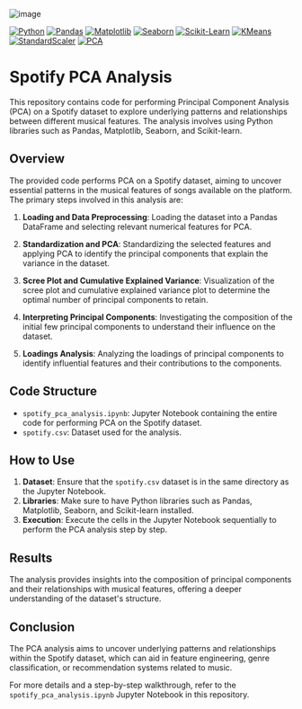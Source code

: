 ![image](https://storage.googleapis.com/pr-newsroom-wp/1/2023/01/AppleCompetition-FTRHeader_V2-1440x733.png)

[![Python](https://img.shields.io/badge/Python-3.x-blue)](https://www.python.org/)
[![Pandas](https://img.shields.io/badge/Pandas-Data_Analysis-blue.svg?style=flat-square)](https://pandas.pydata.org/)
[![Matplotlib](https://img.shields.io/badge/Matplotlib-Data_Visualization-blue.svg?style=flat-square)](https://matplotlib.org/)
[![Seaborn](https://img.shields.io/badge/Seaborn-Statistical_Data_Visualization-blue.svg?style=flat-square)](https://seaborn.pydata.org/)
[![Scikit-Learn](https://img.shields.io/badge/scikit_learn-Machine_Learning-orange.svg?style=flat-square)](https://scikit-learn.org/stable/)
[![KMeans](https://img.shields.io/badge/KMeans-Clustering_Algorithm-orange.svg?style=flat-square)](https://scikit-learn.org/stable/modules/generated/sklearn.cluster.KMeans.html)
[![StandardScaler](https://img.shields.io/badge/StandardScaler-Feature_Scaling-blue.svg?style=flat-square)](https://scikit-learn.org/stable/modules/generated/sklearn.preprocessing.StandardScaler.html)
[![PCA](https://img.shields.io/badge/PCA-Dimensionality_Reduction-blue.svg?style=flat-square)](https://scikit-learn.org/stable/modules/generated/sklearn.decomposition.PCA.html)

# Spotify PCA Analysis

This repository contains code for performing Principal Component Analysis (PCA) on a Spotify dataset to explore underlying patterns and relationships between different musical features. The analysis involves using Python libraries such as Pandas, Matplotlib, Seaborn, and Scikit-learn.

## Overview

The provided code performs PCA on a Spotify dataset, aiming to uncover essential patterns in the musical features of songs available on the platform. The primary steps involved in this analysis are:

1. **Loading and Data Preprocessing**: Loading the dataset into a Pandas DataFrame and selecting relevant numerical features for PCA.

2. **Standardization and PCA**: Standardizing the selected features and applying PCA to identify the principal components that explain the variance in the dataset.

3. **Scree Plot and Cumulative Explained Variance**: Visualization of the scree plot and cumulative explained variance plot to determine the optimal number of principal components to retain.

4. **Interpreting Principal Components**: Investigating the composition of the initial few principal components to understand their influence on the dataset.

5. **Loadings Analysis**: Analyzing the loadings of principal components to identify influential features and their contributions to the components.

## Code Structure

- `spotify_pca_analysis.ipynb`: Jupyter Notebook containing the entire code for performing PCA on the Spotify dataset.
- `spotify.csv`: Dataset used for the analysis.

## How to Use

1. **Dataset**: Ensure that the `spotify.csv` dataset is in the same directory as the Jupyter Notebook.
2. **Libraries**: Make sure to have Python libraries such as Pandas, Matplotlib, Seaborn, and Scikit-learn installed.
3. **Execution**: Execute the cells in the Jupyter Notebook sequentially to perform the PCA analysis step by step.

## Results

The analysis provides insights into the composition of principal components and their relationships with musical features, offering a deeper understanding of the dataset's structure.

## Conclusion

The PCA analysis aims to uncover underlying patterns and relationships within the Spotify dataset, which can aid in feature engineering, genre classification, or recommendation systems related to music.

For more details and a step-by-step walkthrough, refer to the `spotify_pca_analysis.ipynb` Jupyter Notebook in this repository.

